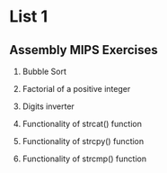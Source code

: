 # List 1

## Assembly MIPS Exercises

1. Bubble Sort

2. Factorial of a positive integer

3. Digits inverter

4. Functionality of strcat() function

5. Functionality of strcpy() function

6. Functionality of strcmp() function